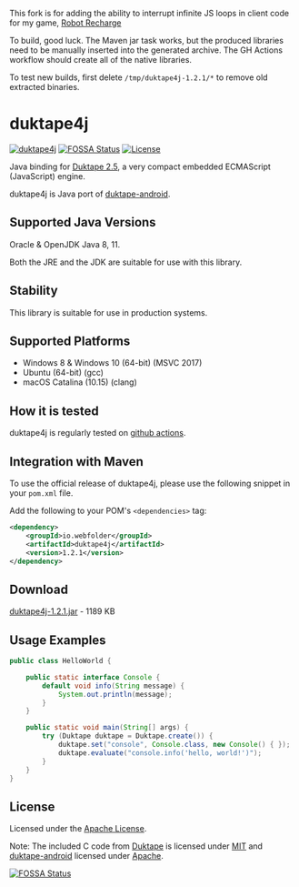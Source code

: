 This fork is for adding the ability to interrupt infinite JS loops in client
code for my game, [Robot Recharge](https://github.com/TheLogicMaster/robot-recharge)

To build, good luck. The Maven jar task works, but the produced libraries need to
be manually inserted into the generated archive. The GH Actions workflow
should create all of the native libraries.

To test new builds, first delete `/tmp/duktape4j-1.2.1/*` to remove old extracted
binaries. 

# duktape4j

[![duktape4j](https://github.com/webfolderio/duktape4j/workflows/duktape4j/badge.svg)](https://github.com/webfolderio/duktape4j/actions) [![FOSSA Status](https://app.fossa.io/api/projects/git%2Bgithub.com%2Fwebfolderio%2Fduktape4j.svg?type=shield)](https://app.fossa.io/projects/git%2Bgithub.com%2Fwebfolderio%2Fduktape4j?ref=badge_shield) [![License](https://img.shields.io/badge/license-Apache-blue.svg)](https://github.com/webfolderio/duktape4j/blob/master/LICENSE)

Java binding for [Duktape 2.5](https://github.com/svaarala/duktape), a very compact embedded ECMAScript (JavaScript) engine.

duktape4j is Java port of [duktape-android](https://github.com/square/duktape-android/).

Supported Java Versions
-----------------------

Oracle & OpenJDK Java 8, 11.

Both the JRE and the JDK are suitable for use with this library.

Stability
---------
This library is suitable for use in production systems.

Supported Platforms
-------------------
* Windows 8 & Windows 10 (64-bit) (MSVC 2017)
* Ubuntu (64-bit) (gcc)
* macOS Catalina (10.15) (clang)

How it is tested
----------------
duktape4j is regularly tested on [github actions](https://github.com/webfolderio/duktape4j/actions).

Integration with Maven
----------------------

To use the official release of duktape4j, please use the following snippet in your `pom.xml` file.

Add the following to your POM's `<dependencies>` tag:

```xml
<dependency>
    <groupId>io.webfolder</groupId>
    <artifactId>duktape4j</artifactId>
    <version>1.2.1</version>
</dependency>
```

Download
--------
[duktape4j-1.2.1.jar](https://search.maven.org/remotecontent?filepath=io/webfolder/duktape4j/1.2.1/duktape4j-1.2.1.jar) - 1189 KB

Usage Examples
--------------

```java
public class HelloWorld {

    public static interface Console {
        default void info(String message) {
            System.out.println(message);
        }
    }

    public static void main(String[] args) {
        try (Duktape duktape = Duktape.create()) {
            duktape.set("console", Console.class, new Console() { });
            duktape.evaluate("console.info('hello, world!')");
        }
    }
}
```

License
-------
Licensed under the [Apache License](https://github.com/webfolderio/duktape4j/blob/master/LICENSE).

Note: The included C code from [Duktape](https://github.com/svaarala/duktape) is licensed under [MIT](https://github.com/svaarala/duktape/blob/master/LICENSE.txt) and [duktape-android](https://github.com/square/duktape-android) licensed under [Apache](https://github.com/square/duktape-android/blob/master/LICENSE).

[![FOSSA Status](https://app.fossa.io/api/projects/git%2Bgithub.com%2Fwebfolderio%2Fduktape4j.svg?type=large)](https://app.fossa.io/projects/git%2Bgithub.com%2Fwebfolderio%2Fduktape4j?ref=badge_large)

